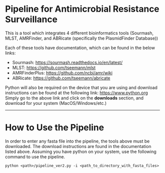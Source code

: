 # Pipeline for Antimicrobial Resistance Surveillance
This is a tool which integrates 4 different bioinformatics tools (Sourmash, MLST, AMRFinder, and ABRicate (specifically the PlasmidFinder Database))

Each of these tools have documentation, which can be found in the below links:
- Sourmash: https://sourmash.readthedocs.io/en/latest/
- MLST: https://github.com/tseemann/mlst
- AMRFinderPlus: https://github.com/ncbi/amr/wiki
- ABRicate: https://github.com/tseemann/abricate

Python will also be required on the device that you are using and download instructions can be found at the following link:
https://www.python.org
Simply go to the above link and click on the **downloads** section, and download for your system (MacOS/Windows/etc.)

---

# How to Use the Pipeline
In order to enter any fasta file into the pipeline, the tools above must be downloaded. The download instructions are found in the documentation listed above.
Assuming you have python on your system, use the following command to use the pipeline.

`python <path>/pipeline_ver2.py -i <path_to_directory_with_fasta_files>`
